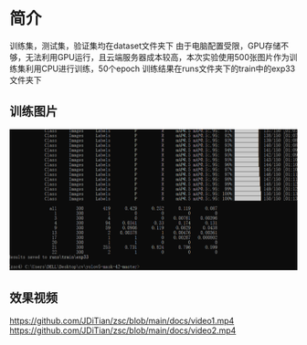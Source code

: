 # 简介
训练集，测试集，验证集均在dataset文件夹下
由于电脑配置受限，GPU存储不够，无法利用GPU运行，且云端服务器成本较高，本次实验使用500张图片作为训练集利用CPU进行训练，50个epoch
训练结果在runs文件夹下的train中的exp33文件夹下


## 训练图片
![Screenhost](https://github.com/JDiTian/zsc/blob/main/docs/screenhost.png?raw=true "Screenhost")


## 效果视频
https://github.com/JDiTian/zsc/blob/main/docs/video1.mp4
https://github.com/JDiTian/zsc/blob/main/docs/video2.mp4